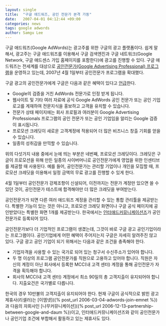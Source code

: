 ```yaml
---
layout: single
title:  "구글 애드워즈, 공인 전문가 본격 가동"
date:   2007-04-01 04:12:44 +09:00
categories: news
tags: google adwords
author: Samgu Lee
---
```

구글 애드워즈(Google AdWords)는 광고주를 위한 구글의 광고 플랫폼이다. 쉽게 말해서, 광고주는 구글 애드워즈를 이용해서 구글 검색엔진과 구글 네트워크(Google Network, 구글 애드센스 가입 홈페이지를 포함한다)에 광고를 진행할 수 있다. 구글 애드워즈는 전세계를 대상으로 [공인전문가(Google Advertising Professional) 프로그램](https://adwords.google.com/select/professionalwelcome)을 운영하고 있는데, 2007년 4월 1일부터 공인전문가 프로그램을 확대했다.

구글 광고의 공인전문가에게 구글은 다음과 같은 혜택이 있다고 [언급](https://adwords.google.com/support/select/professionals/bin/answer.py?answer=12242&amp;hl=ko)한다.

* Google의 검증을 거친 AdWords 전문가로 인정 받게 됩니다.
* 웹사이트 및 기타 여러 자료에 공식 Google AdWords 공인 전문가 또는 공인 기업 로고를 게재하여 전문지식을 홍보하고 고객을 유치할 수 있습니다.
* 전문가 상태 페이지에는 회사 프로필과 여러분이 Google Advertising Professionals 프로그램의 공인 전문가 또는 공인 기업임을 알리는 Google 검증이 표시됩니다.
* 프로모션 크레딧이 새로운 고객계정에 적용되어 더 많은 비즈니스 창출 기회를 얻을 수 있습니다.
* 일종의 성취감을 만끽할 수 있습니다.

위의 다섯가지 내용 중에서 눈에 띄는 부분은 네번째, 프로모션 크레딧이다. 크레딧은 구글이 프로모션을 위해 만든 일종의 사이버머니로 공인전문가에게 영업을 위한 인센티브를 제공할 때 사용된다. 예를 들어, 공인전문가는 관리할 기업이나 개인을 모집할 때, 프로모션 크레딧을 이용해서 일정 금액의 무료 광고를 진행할 수 있게 한다.

4월 1일부터 공인전문가 강제조항이 신설되어, 이전까지는 전문가 계정만 있으면 쓸 수 있던 것이, 공인전문가 테스트에 합격해야만 더 많은 크레딧을 부여받는다.

공인전문가가 되면 다른 여러 애드워즈 계정을 관리할 수 있는 통합 관리툴을 제공받는다. 특별한 기능이 있는 것은 아니고, 프로모션 크레딧 화면이나 구글 공식 페이지에 공인받았다는 특별한 화면 1개를 제공받는다. 한국에서는 [인터애드커뮤니케이션즈](http://www.interad.com/)가 공인전문가로 등록되어 있다.

공인전문가보다 더 기업적인 프로그램이 생겼는데, 그것이 바로 구글 광고 공인기업이라는 프로그램이다. 공인기업에게 어떤 혜택이 주어지는지 구글은 자세히 알려주진 않고 있다. 구글 광고 공인 기업이 되기 위해서는 다음과 같은 조건을 충족해야 한다.

* 기업자격을 사용할 수 있는 국가로 되어 있는 청구서 수신주소가 있어야 합니다.
* 두 명 이상의 프로그램 공인전문가를 직원으로 고용하고 있어야 합니다. 직원은 자신의 계정이 아닌 회사에서 등록한 MCC(내 고객 센터) 계정을 통해 공인전문가 자격을 획득해야 합니다.
* 회사의 MCC(내 고객 센터) 계정에서 최소 90일의 총 고객지출이 유지되어야 합니다. 지출요건은 국가별로 다릅니다.

한국의 경우 10만불의 고객지출이 유지되어야 한다. 현재 구글이 공식적으로 밝힌 광고 제휴사(리셀러)는 [이엠넷]({% post_url 2006-03-04-adwords-join-emnet %})과 다음의 자회사인 [나무커뮤니케이션]({% post_url 2006-12-13-partnership-between-google-and-daum %})이고, 인터애드커뮤니케이션즈와 같이 공인전문가나 공인기업 조건에 부합해서 활동하고 있는 제휴사도 있다.
